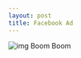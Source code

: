 ```yaml
---
layout: post
title: Facebook Ad
---
```


![img](https://farm9.staticflickr.com/8748/16306439784_ab0788b982_o.jpg)
Boom Boom
